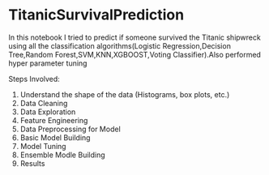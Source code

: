 # TitanicSurvivalPrediction
In this notebook I tried to predict if someone survived the Titanic shipwreck using all the classification algorithms(Logistic Regression,Decision Tree,Random Forest,SVM,KNN,XGBOOST,Voting Classifier).Also performed hyper parameter tuning




Steps Involved:
1) Understand the shape of the data (Histograms, box plots, etc.)
2) Data Cleaning
3) Data Exploration
4) Feature Engineering
5) Data Preprocessing for Model
6) Basic Model Building
7) Model Tuning
8) Ensemble Modle Building
9) Results
